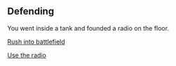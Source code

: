 ## Defending

You went inside a tank and founded a radio on the floor.

[Rush into battlefield](bombed/README.md)

[Use the radio](../)
